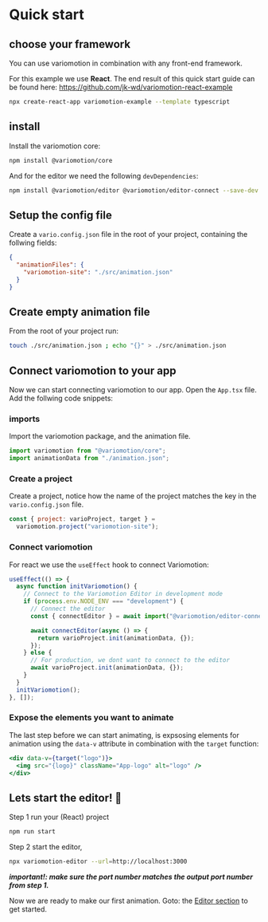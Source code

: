 # Quick start

## choose your framework

You can use variomotion in combination with any front-end framework.

For this example we use **React**. The end result of this quick start guide can be found here:
https://github.com/jk-wd/variomotion-react-example

```bash
npx create-react-app variomotion-example --template typescript
```

## install

Install the variomotion core:

```bash
npm install @variomotion/core
```

And for the editor we need the following `devDependencies`:

```bash
npm install @variomotion/editor @variomotion/editor-connect --save-dev
```

## Setup the config file

Create a `vario.config.json` file in the root of your project, containing the follwing fields:

```json
{
  "animationFiles": {
    "variomotion-site": "./src/animation.json"
  }
}
```

## Create empty animation file

From the root of your project run:

```bash
touch ./src/animation.json ; echo "{}" > ./src/animation.json
```

## Connect variomotion to your app

Now we can start connecting variomotion to our app. Open the `App.tsx` file.
Add the follwing code snippets:

### imports

Import the variomotion package, and the animation file.

```javascript
import variomotion from "@variomotion/core";
import animationData from "./animation.json";
```

### Create a project

Create a project, notice how the name of the project matches the key in the `vario.config.json` file.

```javascript
const { project: varioProject, target } =
  variomotion.project("variomotion-site");
```

### Connect variomotion

For react we use the `useEffect` hook to connect Variomotion:

```javascript
useEffect(() => {
  async function initVariomotion() {
    // Connect to the Variomotion Editor in development mode
    if (process.env.NODE_ENV === "development") {
      // Connect the editor
      const { connectEditor } = await import("@variomotion/editor-connect");

      await connectEditor(async () => {
        return varioProject.init(animationData, {});
      });
    } else {
      // For production, we dont want to connect to the editor
      await varioProject.init(animationData, {});
    }
  }
  initVariomotion();
}, []);
```

### Expose the elements you want to animate

The last step before we can start animating, is expsosing elements for animation using the `data-v` attribute in combination with the `target` function:

```jsx
<div data-v={target("logo")}>
  <img src="{logo}" className="App-logo" alt="logo" />
</div>
```

## Lets start the editor! :tada:

Step 1 run your (React) project

```bash
npm run start
```

Step 2 start the editor,

```bash
npx variomotion-editor --url=http://localhost:3000
```

**_important!: make sure the port number matches the output port number from step 1._**

Now we are ready to make our first animation. Goto: the [Editor section](../editor/readme.md) to get started.
